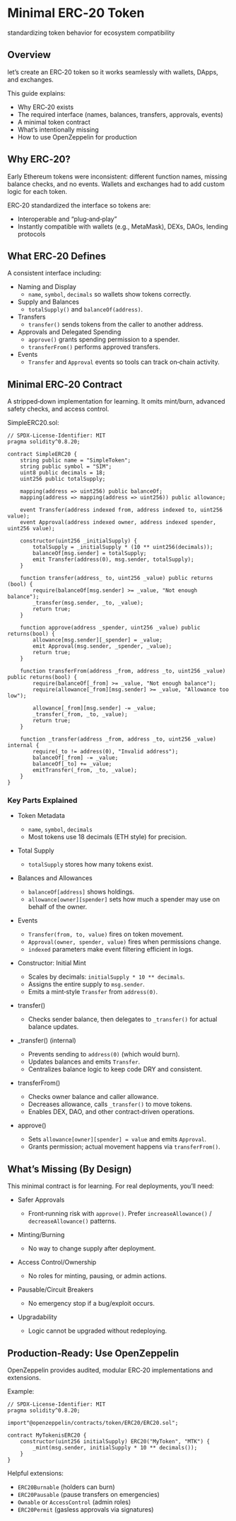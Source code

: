 # Minimal ERC‑20 Token
standardizing token behavior for ecosystem compatibility

## Overview
let’s create an ERC‑20 token so it works seamlessly with wallets, DApps, and exchanges.

This guide explains:
- Why ERC‑20 exists
- The required interface (names, balances, transfers, approvals, events)
- A minimal token contract
- What’s intentionally missing
- How to use OpenZeppelin for production

## Why ERC‑20?
Early Ethereum tokens were inconsistent: different function names, missing balance checks, and no events. Wallets and exchanges had to add custom logic for each token.

ERC‑20 standardized the interface so tokens are:
- Interoperable and “plug‑and‑play”
- Instantly compatible with wallets (e.g., MetaMask), DEXs, DAOs, lending protocols

## What ERC‑20 Defines
A consistent interface including:

- Naming and Display
  - `name`, `symbol`, `decimals` so wallets show tokens correctly.
- Supply and Balances
  - `totalSupply()` and `balanceOf(address)`.
- Transfers
  - `transfer()` sends tokens from the caller to another address.
- Approvals and Delegated Spending
  - `approve()` grants spending permission to a spender.
  - `transferFrom()` performs approved transfers.
- Events
  - `Transfer` and `Approval` events so tools can track on‑chain activity.

## Minimal ERC‑20 Contract
A stripped‑down implementation for learning. It omits mint/burn, advanced safety checks, and access control.

SimpleERC20.sol:
```solidity
// SPDX-License-Identifier: MIT
pragma solidity^0.8.20;

contract SimpleERC20 {
    string public name = "SimpleToken";
    string public symbol = "SIM";
    uint8 public decimals = 18;
    uint256 public totalSupply;
    
    mapping(address => uint256) public balanceOf;
    mapping(address => mapping(address => uint256)) public allowance; 
    
    event Transfer(address indexed from, address indexed to, uint256 value);
    event Approval(address indexed owner, address indexed spender, uint256 value);
    
    constructor(uint256 _initialSupply) {
        totalSupply = _initialSupply * (10 ** uint256(decimals));
        balanceOf[msg.sender] = totalSupply;
        emit Transfer(address(0), msg.sender, totalSupply);
    }

    function transfer(address_ to, uint256 _value) public returns (bool) {
        require(balanceOf[msg.sender] >= _value, "Not enough balance");
        _transfer(msg.sender, _to, _value);
        return true;
    }
    
    function approve(address _spender, uint256 _value) public returns(bool) {
        allowance[msg.sender][_spender] = _value;
        emit Approval(msg.sender, _spender, _value);
        return true;
    }
    
    function transferFrom(address _from, address _to, uint256 _value) public returns(bool) {
        require(balanceOf[_from] >= _value, "Not enough balance");
        require(allowance[_from][msg.sender] >= _value, "Allowance too low");
        
        allowance[_from][msg.sender] -= _value;
        _transfer(_from, _to, _value);
        return true;
    }
    
    function _transfer(address _from, address _to, uint256 _value) internal {
        require(_to != address(0), "Invalid address");
        balanceOf[_from] -= _value;
        balanceOf[_to] += _value;
        emitTransfer(_from, _to, _value);
    }
}
```
### Key Parts Explained

- Token Metadata
  - `name`, `symbol`, `decimals`
  - Most tokens use 18 decimals (ETH style) for precision.

- Total Supply
  - `totalSupply` stores how many tokens exist.

- Balances and Allowances
  - `balanceOf[address]` shows holdings.
  - `allowance[owner][spender]` sets how much a spender may use on behalf of the owner.

- Events
  - `Transfer(from, to, value)` fires on token movement.
  - `Approval(owner, spender, value)` fires when permissions change.
  - `indexed` parameters make event filtering efficient in logs.

- Constructor: Initial Mint
  - Scales by decimals: `initialSupply * 10 ** decimals`.
  - Assigns the entire supply to `msg.sender`.
  - Emits a mint‑style `Transfer` from `address(0)`.

- transfer()
  - Checks sender balance, then delegates to `_transfer()` for actual balance updates.

- _transfer() (internal)
  - Prevents sending to `address(0)` (which would burn).
  - Updates balances and emits `Transfer`.
  - Centralizes balance logic to keep code DRY and consistent.

- transferFrom()
  - Checks owner balance and caller allowance.
  - Decreases allowance, calls `_transfer()` to move tokens.
  - Enables DEX, DAO, and other contract‑driven operations.

- approve()
  - Sets `allowance[owner][spender] = value` and emits `Approval`.
  - Grants permission; actual movement happens via `transferFrom()`.

## What’s Missing (By Design)
This minimal contract is for learning. For real deployments, you’ll need:

- Safer Approvals
  - Front‑running risk with `approve()`. Prefer `increaseAllowance()` / `decreaseAllowance()` patterns.

- Minting/Burning
  - No way to change supply after deployment.

- Access Control/Ownership
  - No roles for minting, pausing, or admin actions.

- Pausable/Circuit Breakers
  - No emergency stop if a bug/exploit occurs.

- Upgradability
  - Logic cannot be upgraded without redeploying.

## Production‑Ready: Use OpenZeppelin
OpenZeppelin provides audited, modular ERC‑20 implementations and extensions.

Example:
```solidity
// SPDX-License-Identifier: MIT
pragma solidity^0.8.20;

import"@openzeppelin/contracts/token/ERC20/ERC20.sol";

contract MyTokenisERC20 {
    constructor(uint256 initialSupply) ERC20("MyToken", "MTK") {
        _mint(msg.sender, initialSupply * 10 ** decimals());
    }
}
```

Helpful extensions:
- `ERC20Burnable` (holders can burn)
- `ERC20Pausable` (pause transfers on emergencies)
- `Ownable` or `AccessControl` (admin roles)
- `ERC20Permit` (gasless approvals via signatures)
